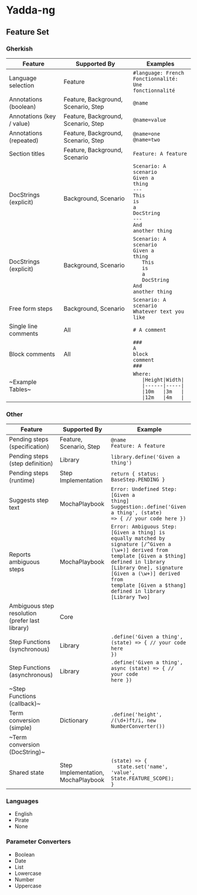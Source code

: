 # Yadda-ng

## Feature Set

### Gherkish

| Feature                   | Supported By                        | Examples                                                                                                                                                                                                                                                                                            |
| ------------------------- | ----------------------------------- | --------------------------------------------------------------------------------------------------------------------------------------------------------------------------------------------------------------------------------------------------------------------------------------------------- |
| Language selection        | Feature                             | <code>#language: French</code><br/><code>Fonctionnalité: Une fonctionnalité</code>                                                                                                                                                                                                                  |
| Annotations (boolean)     | Feature, Background, Scenario, Step | <code>@name</code>                                                                                                                                                                                                                                                                                  |
| Annotations (key / value) | Feature, Background, Scenario, Step | <code>@name=value</code>                                                                                                                                                                                                                                                                            |
| Annotations (repeated)    | Feature, Background, Scenario, Step | <code>@name=one</code></br><code>@name=two</code>                                                                                                                                                                                                                                                   |
| Section titles            | Feature, Background, Scenario       | <code>Feature: A feature</code>                                                                                                                                                                                                                                                                     |
| DocStrings (explicit)     | Background, Scenario                | <code>Scenario: A scenario</code><br/><code>Given a thing</code><br/><code>---</code><br/><code>This</code><br/><code>is</code><br/><code>a</code><br/><code>DocString</code><br/><code>---</code><br/><code>And another thing</code>                                                               |
| DocStrings (explicit)     | Background, Scenario                | <code>Scenario: A scenario</code><br/><code>Given a thing</code><br/><code>&nbsp;&nbsp;&nbsp;This</code><br/><code>&nbsp;&nbsp;&nbsp;is</code><br/><code>&nbsp;&nbsp;&nbsp;a</code><br/><code>&nbsp;&nbsp;&nbsp;DocString</code><br/><code>And another thing</code>                                 |
| Free form steps           | Background, Scenario                | <code>Scenario: A scenario</code><br/><code>Whatever text you like</code>                                                                                                                                                                                                                           |
| Single line comments      | All                                 | <code>\# A comment</code>                                                                                                                                                                                                                                                                           |
| Block comments            | All                                 | <code>\#\#\#</code><br/><code>A</code><br/><code>block</code><br/><code>comment</code><br/><code>\#\#\#</code>                                                                                                                                                                                      |
| ~Example Tables~          |                                     | <code>Where:</code><br/><code>&nbsp;&nbsp;&nbsp;\|Height\|Width\|</code><br/><code>&nbsp;&nbsp;&nbsp;\|------\|-----\|</code><br/><code>&nbsp;&nbsp;&nbsp;\|10m&nbsp;&nbsp;&nbsp;\|3m&nbsp;&nbsp;&nbsp;\|</code><br/><code>&nbsp;&nbsp;&nbsp;\|12m&nbsp;&nbsp;&nbsp;\|4m&nbsp;&nbsp;&nbsp;\|</code> |

### Other

| Feature                                         | Supported By                       | Example                                                                                                                                                                                                                                                                          |
| ----------------------------------------------- | ---------------------------------- | -------------------------------------------------------------------------------------------------------------------------------------------------------------------------------------------------------------------------------------------------------------------------------- |
| Pending steps (specification)                   | Feature, Scenario, Step            | <code>@name</code></br><code>Feature: A feature</code>                                                                                                                                                                                                                           |
| Pending steps (step definition)                 | Library                            | <code>library.define('Given a thing')</code>                                                                                                                                                                                                                                     |
| Pending steps (runtime)                         | Step Implementation                | <code>return { status: BaseStep.PENDING }</code>                                                                                                                                                                                                                                 |
| Suggests step text                              | MochaPlaybook                      | <code>Error: Undefined Step: [Given a thing]</code><br/><code>Suggestion:.define('Given a thing', (state) => { // your code here })</code>                                                                                                                                       |
| Reports ambiguous steps                         | MochaPlaybook                      | <code>Error: Ambiguous Step: [Given a thing] is equally matched by signature [/^Given a (\w+)] derived from template [Given a $thing] defined in library [Library One], signature [Given a (\w+)] derived from template [Given a $thang] defined in library [Library Two]</code> |
| Ambiguous step resolution (prefer last library) | Core                               |                                                                                                                                                                                                                                                                                  |
| Step Functions (synchronous)                    | Library                            | <code>.define('Given a thing', (state) => { // your code here })</code>                                                                                                                                                                                                          |
| Step Functions (asynchronous)                   | Library                            | <code>.define('Given a thing', async (state) => { // your code here })</code>                                                                                                                                                                                                    |
| ~Step Functions (callback)~                     |                                    |                                                                                                                                                                                                                                                                                  |
| Term conversion (simple)                        | Dictionary                         | <code>.define('height', /(\d+)ft/i, new NumberConverter())</code>                                                                                                                                                                                                                |
| ~Term conversion (DocString)~                   |                                    |                                                                                                                                                                                                                                                                                  |
| Shared state                                    | Step Implementation, MochaPlaybook | <code>(state) => {</code><br/><code>&nbsp;&nbsp;state.set('name', 'value', State.FEATURE_SCOPE);</code><br/><code>}</code>                                                                                                                                                       |

### Languages

- English
- Pirate
- None

### Parameter Converters

- Boolean
- Date
- List
- Lowercase
- Number
- Uppercase
